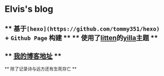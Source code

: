 Elvis's blog
=================

** 基于`[hexo](https://github.com/tommy351/hexo)` + `Github Page` 构建 **
** 使用了[litten](https://github.com/litten)的[yilla](https://github.com/litten/hexo-theme-yilia)主题 **
-------------------
** [我的博客地址](http://blog.shunzi.tech/) **
-------------------
** 除了记录诗与远方还有生死存亡 **
